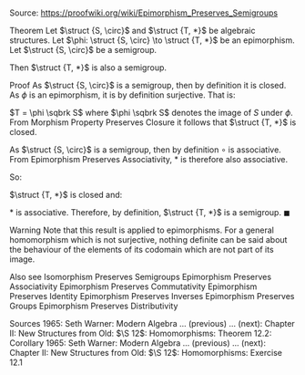 # 

Source: https://proofwiki.org/wiki/Epimorphism_Preserves_Semigroups



Theorem
Let $\struct {S, \circ}$ and $\struct {T, *}$ be algebraic structures.
Let $\phi: \struct {S, \circ} \to \struct {T, *}$ be an epimorphism.
Let $\struct {S, \circ}$ be a semigroup.

Then $\struct {T, *}$ is also a semigroup.


Proof
As $\struct {S, \circ}$ is a semigroup, then by definition it is closed.
As $\phi$ is an epimorphism, it is by definition surjective.
That is:

$T = \phi \sqbrk S$
where $\phi \sqbrk S$ denotes the image of $S$ under $\phi$.
From Morphism Property Preserves Closure it follows that $\struct {T, *}$ is closed.

As $\struct {S, \circ}$ is a semigroup, then by definition $\circ$ is associative.
From Epimorphism Preserves Associativity, $*$ is therefore also associative.

So:

$\struct {T, *}$ is closed
and:

$*$ is associative.
Therefore, by definition, $\struct {T, *}$ is a semigroup.
$\blacksquare$


Warning
Note that this result is applied to epimorphisms.
For a general homomorphism which is not surjective, nothing definite can be said about the behaviour of the elements of its codomain which are not part of its image.


Also see
Isomorphism Preserves Semigroups
Epimorphism Preserves Associativity
Epimorphism Preserves Commutativity
Epimorphism Preserves Identity
Epimorphism Preserves Inverses
Epimorphism Preserves Groups
Epimorphism Preserves Distributivity


Sources
1965: Seth Warner: Modern Algebra ... (previous) ... (next): Chapter $\text {II}$: New Structures from Old: $\S 12$: Homomorphisms: Theorem $12.2$: Corollary
1965: Seth Warner: Modern Algebra ... (previous) ... (next): Chapter $\text {II}$: New Structures from Old: $\S 12$: Homomorphisms: Exercise $12.1$





